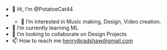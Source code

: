 - 👋 Hi, I’m @PotatoeCat44
- - 👀 I’m interested in Music making, Design, Video creation.
- 🌱 I’m currently learning ML
- 💞️ I’m looking to collaborate on Design Projects
- 📫 How to reach me henryjbradshaw@gmail.com

<!---
PotatoeCat44/PotatoeCat44 is a ✨ special ✨ repository because its `README.md` (this file) appears on your GitHub profile.
You can click the Preview link to take a look at your changes.
--->
